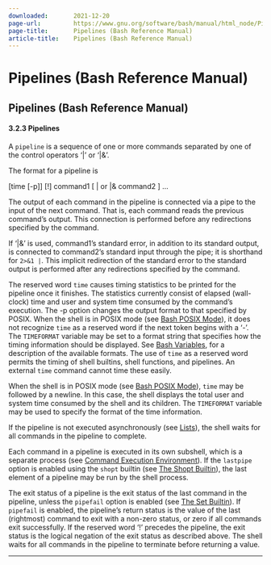 ```yaml
---
downloaded:       2021-12-20
page-url:         https://www.gnu.org/software/bash/manual/html_node/Pipelines.html
page-title:       Pipelines (Bash Reference Manual)
article-title:    Pipelines (Bash Reference Manual)
---
```

# Pipelines (Bash Reference Manual)

Pipelines (Bash Reference Manual)
---

#### 3.2.3 Pipelines

A `pipeline` is a sequence of one or more commands separated by one of the control operators ‘|’ or ‘|&’.

The format for a pipeline is

\[time \[-p\]\] \[!\] command1 \[ | or |& command2 \] …

The output of each command in the pipeline is connected via a pipe to the input of the next command. That is, each command reads the previous command’s output. This connection is performed before any redirections specified by the command.

If ‘|&’ is used, command1’s standard error, in addition to its standard output, is connected to command2’s standard input through the pipe; it is shorthand for `2>&1 |`. This implicit redirection of the standard error to the standard output is performed after any redirections specified by the command.

The reserved word `time` causes timing statistics to be printed for the pipeline once it finishes. The statistics currently consist of elapsed (wall-clock) time and user and system time consumed by the command’s execution. The \-p option changes the output format to that specified by POSIX. When the shell is in POSIX mode (see [Bash POSIX Mode][1]), it does not recognize `time` as a reserved word if the next token begins with a ‘\-’. The `TIMEFORMAT` variable may be set to a format string that specifies how the timing information should be displayed. See [Bash Variables][2], for a description of the available formats. The use of `time` as a reserved word permits the timing of shell builtins, shell functions, and pipelines. An external `time` command cannot time these easily.

When the shell is in POSIX mode (see [Bash POSIX Mode][3]), `time` may be followed by a newline. In this case, the shell displays the total user and system time consumed by the shell and its children. The `TIMEFORMAT` variable may be used to specify the format of the time information.

If the pipeline is not executed asynchronously (see [Lists][4]), the shell waits for all commands in the pipeline to complete.

Each command in a pipeline is executed in its own subshell, which is a separate process (see [Command Execution Environment][5]). If the `lastpipe` option is enabled using the `shopt` builtin (see [The Shopt Builtin][6]), the last element of a pipeline may be run by the shell process.

The exit status of a pipeline is the exit status of the last command in the pipeline, unless the `pipefail` option is enabled (see [The Set Builtin][7]). If `pipefail` is enabled, the pipeline’s return status is the value of the last (rightmost) command to exit with a non-zero status, or zero if all commands exit successfully. If the reserved word ‘!’ precedes the pipeline, the exit status is the logical negation of the exit status as described above. The shell waits for all commands in the pipeline to terminate before returning a value.

---

[1]: https://www.gnu.org/software/bash/manual/html_node/Bash-POSIX-Mode.html
[2]: https://www.gnu.org/software/bash/manual/html_node/Bash-Variables.html
[3]: https://www.gnu.org/software/bash/manual/html_node/Bash-POSIX-Mode.html
[4]: https://www.gnu.org/software/bash/manual/html_node/Lists.html
[5]: https://www.gnu.org/software/bash/manual/html_node/Command-Execution-Environment.html
[6]: https://www.gnu.org/software/bash/manual/html_node/The-Shopt-Builtin.html
[7]: https://www.gnu.org/software/bash/manual/html_node/The-Set-Builtin.html
